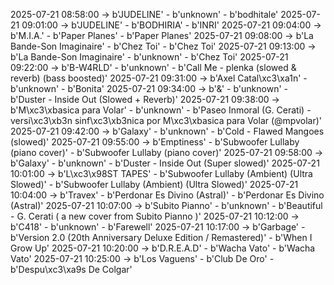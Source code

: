 2025-07-21 08:58:00 -> b'JUDELINE' - b'unknown' - b'bodhitale'
2025-07-21 09:01:00 -> b'JUDELINE' - b'BODHIRIA' - b'INRI'
2025-07-21 09:04:00 -> b'M.I.A.' - b'Paper Planes' - b'Paper Planes'
2025-07-21 09:08:00 -> b'La Bande-Son Imaginaire' - b'Chez Toi' - b'Chez Toi'
2025-07-21 09:13:00 -> b'La Bande-Son Imaginaire' - b'unknown' - b'Chez Toi'
2025-07-21 09:22:00 -> b'B-W4RLD' - b'unknown' - b'Call Me - plenka (slowed & reverb) (bass boosted)'
2025-07-21 09:31:00 -> b'Axel Catal\xc3\xa1n' - b'unknown' - b'Bonita'
2025-07-21 09:34:00 -> b'&' - b'unknown' - b'Duster - Inside Out (Slowed + Reverb)'
2025-07-21 09:38:00 -> b'M\xc3\xbasica para Volar' - b'unknown' - b'Paseo Inmoral (G. Cerati) - versi\xc3\xb3n sinf\xc3\xb3nica por M\xc3\xbasica para Volar (@mpvolar)'
2025-07-21 09:42:00 -> b'Galaxy' - b'unknown' - b'Cold - Flawed Mangoes (slowed)'
2025-07-21 09:55:00 -> b'Emptiness' - b'Subwoofer Lullaby (piano cover)' - b'Subwoofer Lullaby (piano cover)'
2025-07-21 09:58:00 -> b'Galaxy' - b'unknown' - b'Duster - Inside Out (Super slowed)'
2025-07-21 10:01:00 -> b'L\xc3\x98ST TAPES' - b'Subwoofer Lullaby (Ambient) (Ultra Slowed)' - b'Subwoofer Lullaby (Ambient) (Ultra Slowed)'
2025-07-21 10:04:00 -> b'Travex' - b'Perdonar Es Divino (Astral)' - b'Perdonar Es Divino (Astral)'
2025-07-21 10:07:00 -> b'Subito Pianno' - b'unknown' - b'Beautiful - G. Cerati ( a new cover from Subito Pianno )'
2025-07-21 10:12:00 -> b'C418' - b'unknown' - b'Farewell'
2025-07-21 10:17:00 -> b'Garbage' - b'Version 2.0 (20th Anniversary Deluxe Edition / Remastered)' - b'When I Grow Up'
2025-07-21 10:20:00 -> b'D.R.E.A.D' - b'Wacha Vato' - b'Wacha Vato'
2025-07-21 10:25:00 -> b'Los Vaguens' - b'Club De Oro' - b'Despu\xc3\xa9s De Colgar'
